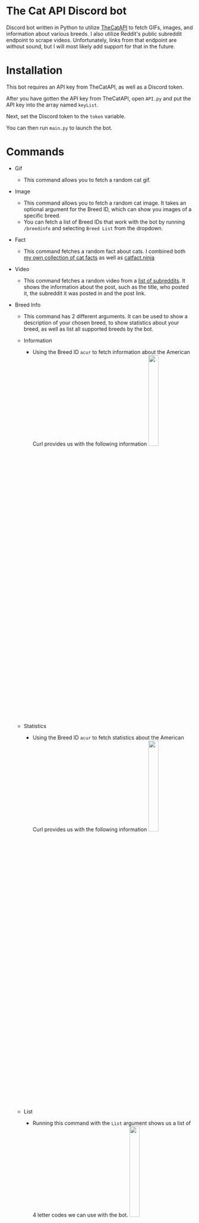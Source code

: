 # The Cat API Discord bot
Discord bot written in Python to utilize [TheCatAPI](https://thecatapi.com/) to fetch GIFs, images, and information about various breeds. I also utilize Reddit's public subreddit endpoint to scrape videos. Unfortunately, links from that endpoint are without sound, but I will most likely add support for that in the future.

# Installation
This bot requires an API key from TheCatAPI, as well as a Discord token.

After you have gotten the API key from TheCatAPI, open `API.py` and put the API key into the array named `keyList`.

Next, set the Discord token to the `token` variable.

You can then run `main.py` to launch the bot.

# Commands
- Gif
  - This command allows you to fetch a random cat gif.

- Image
  - This command allows you to fetch a random cat image. It takes an optional argument for the Breed ID, which can show you images of a specific breed.
  - You can fetch a list of Breed IDs that work with the bot by running `/breedinfo` and selecting `Breed List` from the dropdown.

- Fact
  - This command fetches a random fact about cats. I combined both [my own collection of cat facts](https://gist.githubusercontent.com/paintingofblue/657d0c4d1202374889ce4a98a6b7f35f/raw/fd635f48f69ea9c2d2d07f67e7ab310a6408fddf/catfacts.txt) as well as [catfact.ninja](https://catfact.ninja/fact)

- Video
  - This command fetches a random video from a [list of subreddits](https://github.com/paintingofblue/thecatapi-discord-bot/blob/8d1bf812d5b1874b1a6656563b68cba2c6996afd/API.py#L7). It shows the information about the post, such as the title, who posted it, the subreddit it was posted in and the post link.

- Breed Info
  - This command has 2 different arguments. It can be used to show a description of your chosen breed, to show statistics about your breed, as well as list all supported breeds by the bot.
  - Information
    - Using the Breed ID `acur` to fetch information about the American Curl provides us with the following information <img style="width: 25%;" src="https://user-images.githubusercontent.com/90877067/209638911-d472e143-e587-4204-ab6f-9868d5757426.png">
  
  - Statistics
    - Using the Breed ID `acur` to fetch statistics about the American Curl provides us with the following information <img style="width: 25%;" src="https://user-images.githubusercontent.com/90877067/209639566-cb087fc9-1139-4444-88fb-3ad9caf4a983.png">
  
  - List
    - Running this command with the `List` argument shows us a list of 4 letter codes we can use with the bot. <img style="width: 25%;" src="https://user-images.githubusercontent.com/90877067/209639799-ff3489e7-0e84-4bdd-b790-8044894380e9.png">
    
- Schedule
  - This command allows you to add a Discord webhook to the hourly cat video schedule I've created. It features 3 arguments, which allow you to either add a webhook, remove it, or view the current webhook added to the schedule.

- Help
  - This command basically sends a short version of this.
